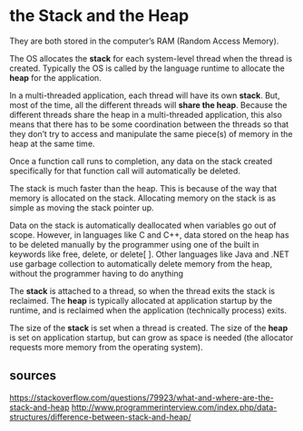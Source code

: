 # the Stack and the Heap

They are both stored in the computer’s RAM (Random Access Memory). 

The OS allocates the **stack** for each system-level thread when the thread is created. 
Typically the OS is called by the language runtime to allocate the **heap** for the application.

In a multi-threaded application, each thread will have its own **stack**. But, most of the time, all the different threads will **share the heap**. Because the different threads share the heap in a multi-threaded application, this also means that there has to be some coordination between the threads so that they don’t try to access and manipulate the same piece(s) of memory in the heap at the same time.

Once a function call runs to completion, any data on the stack created specifically for that function call will automatically be deleted. 

The stack is much faster than the heap. This is because of the way that memory is allocated on the stack. Allocating memory on the stack is as simple as moving the stack pointer up.

Data on the stack is automatically deallocated when variables go out of scope. However, in languages like C and C++, data stored on the heap has to be deleted manually by the programmer using one of the built in keywords like free, delete, or delete[ ]. Other languages like Java and .NET use garbage collection to automatically delete memory from the heap, without the programmer having to do anything

The **stack** is attached to a thread, so when the thread exits the stack is reclaimed. The **heap** is typically allocated at application startup by the runtime, and is reclaimed when the application (technically process) exits.

The size of the **stack** is set when a thread is created. The size of the **heap** is set on application startup, but can grow as space is needed (the allocator requests more memory from the operating system).

## sources

https://stackoverflow.com/questions/79923/what-and-where-are-the-stack-and-heap
http://www.programmerinterview.com/index.php/data-structures/difference-between-stack-and-heap/
